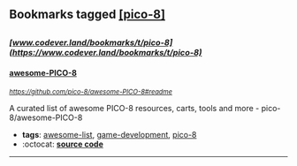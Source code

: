 ## Bookmarks tagged [[pico-8]](https://www.codever.land/search?q=[pico-8])

_<sup><sup>[www.codever.land/bookmarks/t/pico-8](https://www.codever.land/bookmarks/t/pico-8)</sup></sup>_
---
#### [awesome-PICO-8](https://github.com/pico-8/awesome-PICO-8#readme)
_<sup>https://github.com/pico-8/awesome-PICO-8#readme</sup>_

A curated list of awesome PICO-8 resources, carts, tools and more - pico-8/awesome-PICO-8
* **tags**: [awesome-list](../tagged/awesome-list.md), [game-development](../tagged/game-development.md), [pico-8](../tagged/pico-8.md)
* :octocat: **[source code](https://github.com/pico-8/awesome-PICO-8#readme)**
---
